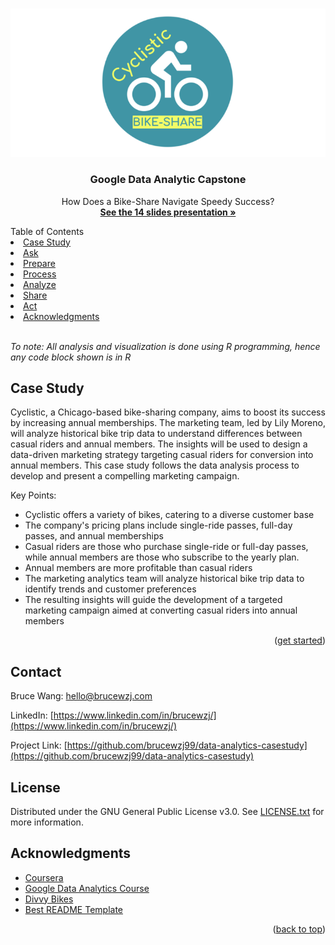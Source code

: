 
<a name="readme-top"></a>

<!-- PROJECT LOGO -->
<br />
<div align="center">
 <img src="https://github.com/brucewzj99/data-analytics-casestudy/blob/main/Images/Banner.png">
  <h3 align="center">Google Data Analytic Capstone</h3>
  <p align="center">
    How Does a Bike-Share Navigate Speedy Success?
    <br />
    <a href="https://docs.google.com/presentation/d/1MwDRhwZ-gVwOnCrFXXV5utJ4urqTasPl1OA2P6_drJU/edit?usp=sharing"><strong>See the 14 slides presentation »</strong></a>
    <br />
  </p>
</div>

<!-- TABLE OF CONTENTS -->
<summary>Table of Contents</summary>
    <li><a href="#CaseStudy.pdf">Case Study</a></li>
    <li><a href="https://github.com/brucewzj99/data-analytics-casestudy/tree/main/Ask">Ask</a></li>
    <li><a href="https://github.com/brucewzj99/data-analytics-casestudy/tree/main/Prepare">Prepare</a></li>
    <li><a href="https://github.com/brucewzj99/data-analytics-casestudy/tree/main/Process">Process</a></li>
    <li><a href="https://github.com/brucewzj99/data-analytics-casestudy/tree/main/Analyze">Analyze</a></li>
    <li><a href="https://github.com/brucewzj99/data-analytics-casestudy/tree/main/Share">Share</a></li>
    <li><a href="https://github.com/brucewzj99/data-analytics-casestudy/tree/main/Act">Act</a></li>
    <li><a href="#acknowledgments">Acknowledgments</a></li>
<br/>

_To note: All analysis and visualization is done using R programming, hence any code block shown is in R_

<!-- CASE STUDY -->
## Case Study

Cyclistic, a Chicago-based bike-sharing company, aims to boost its success by increasing annual memberships. The marketing team, led by Lily Moreno, will analyze historical bike trip data to understand differences between casual riders and annual members. The insights will be used to design a data-driven marketing strategy targeting casual riders for conversion into annual members. This case study follows the data analysis process to develop and present a compelling marketing campaign.

Key Points:

- Cyclistic offers a variety of bikes, catering to a diverse customer base
- The company's pricing plans include single-ride passes, full-day passes, and annual memberships
- Casual riders are those who purchase single-ride or full-day passes, while annual members are those who subscribe to the yearly plan. 
- Annual members are more profitable than casual riders
- The marketing analytics team will analyze historical bike trip data to identify trends and customer preferences
- The resulting insights will guide the development of a targeted marketing campaign aimed at converting casual riders into annual members

<p align="right">(<a href="https://github.com/brucewzj99/data-analytics-casestudy/tree/main/Ask">get started</a>)</p>

<!-- CONTACT -->
## Contact

Bruce Wang: hello@brucewzj.com

LinkedIn: [https://www.linkedin.com/in/brucewzj/](https://www.linkedin.com/in/brucewzj/)

Project Link: [https://github.com/brucewzj99/data-analytics-casestudy](https://github.com/brucewzj99/data-analytics-casestudy)

<!-- LICENSE -->
## License

Distributed under the GNU General Public License v3.0. See [LICENSE.txt](https://github.com/brucewzj99/data-analytics-casestudy/blob/main/LICENSE) for more information.

<!-- ACKNOWLEDGMENTS -->
## Acknowledgments

* [Coursera](https://www.coursera.org/)
* [Google Data Analytics Course](https://grow.google/certificates/data-analytics/#?modal_active=none)
* [Divvy Bikes](https://divvybikes.com/)
* [Best README Template](https://github.com/othneildrew/Best-README-Template)

<p align="right">(<a href="#readme-top">back to top</a>)</p>

